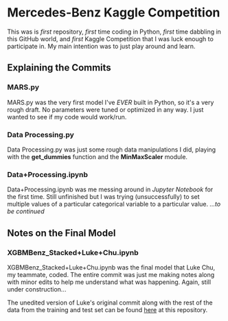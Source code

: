 
# Mercedes-Benz Kaggle Competition
This was is *first* repository, *first* time coding in Python, *first* time dabbling in this GitHub world, and *first* Kaggle Competition that I was luck enough to participate in. My main intention was to just play around and learn.  

## Explaining the Commits
### MARS.py
MARS.py was the very first model I've *EVER* built in Python, so it's a very rough draft. No parameters were tuned or optimized in any way. I just wanted to see if my code would work/run.
### Data Processing.py 
Data Processing.py was just some rough data manipulations I did, playing with the **get_dummies** function and the **MinMaxScaler** module. 
### Data+Processing.ipynb 
Data+Processing.ipynb was me messing around in *Jupyter Notebook* for the first time. Still unfinished but I was trying (unsuccessfully) to set multiple values of a particular categorical variable to a particular value. *...to be continued*

## Notes on the Final Model
### XGBMBenz_Stacked+Luke+Chu.ipynb
XGBMBenz_Stacked+Luke+Chu.ipynb was the final model that Luke Chu, my teammate, coded. The entire commit was just me making notes along with minor edits to help me understand what was happening. Again, still under construction...

The unedited version of Luke's original commit along with the rest of the data from the training and test set can be found [here](https://github.com/yeere91/MercedesBenz/) at this repository. 

